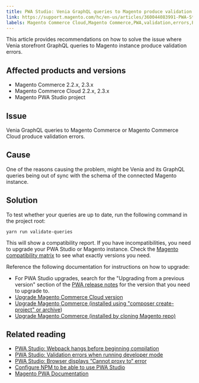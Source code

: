 ```yaml
---
title: PWA Studio: Venia GraphQL queries to Magento produce validation errors
link: https://support.magento.com/hc/en-us/articles/360044083991-PWA-Studio-Venia-GraphQL-queries-to-Magento-produce-validation-errors
labels: Magento Commerce Cloud,Magento Commerce,PWA,validation,errors,PWA Studio,Venia,2.3.x,GraphQL queries,2.2.x,how to,compatibility report
---
```


This article provides recommendations on how to solve the issue where Venia storefront GraphQL queries to Magento instance produce validation errors. 

## Affected products and versions

* Magento Commerce 2.2.x, 2.3.x
* Magento Commerce Cloud 2.2.x, 2.3.x
* Magento PWA Studio project

## Issue

Venia GraphQL queries to Magento Commerce or Magento Commerce Cloud produce validation errors.

## Cause

One of the reasons causing the problem, might be Venia and its GraphQL queries being out of sync with the schema of the connected Magento instance. 

## Solution

To test whether your queries are up to date, run the following command in the project root:

<pre><code class="language-bash">yarn run validate-queries</code></pre>

This will show a compatibility report. If you have incompatibilities, you need to upgrade your PWA Studio or Magento instance. Check the [Magento compatibility matrix](https://pwastudio.io/technologies/magento-compatibility/) to see what exactly versions you need. 

Reference the following documentation for instructions on how to upgrade:

* For PWA Studio upgrades, search for the "Upgrading from a previous version" section of the [PWA release notes](https://github.com/magento/pwa-studio/releases/) for the version that you need to upgrade to.
* [Upgrade Magento Commerce Cloud version](https://devdocs.magento.com/cloud/project/project-upgrade.html)
* [Upgrade Magento Commerce (installed using "composer create-project" or archive](https://devdocs.magento.com/guides/v2.3/comp-mgr/cli/cli-upgrade.html)) 
* [Upgrade Magento Commerce (installed by cloning Magento repo)](https://devdocs.magento.com/guides/v2.3/install-gde/install/cli/dev_update-magento.html) 

## Related reading

* [PWA Studio: Webpack hangs before beginning compilation](https://support.magento.com/hc/en-us/articles/360039475011)
* [PWA Studio: Validation errors when running developer mode](https://support.magento.com/hc/en-us/articles/360036928811)
* [PWA Studio: Browser displays “Cannot proxy to“ error](https://support.magento.com/hc/en-us/articles/360036581232)
* [Configure NPM to be able to use PWA Studio](https://support.magento.com/hc/en-us/articles/360022507012)
* [Magento PWA Documentation](https://magento.github.io/pwa-studio/)